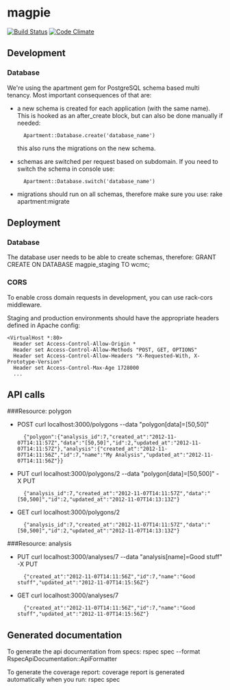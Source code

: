 # magpie 
[![Build Status](https://secure.travis-ci.org/unepwcmc/magpie.png)](https://travis-ci.org/unepwcmc/magpie)
[![Code Climate](https://codeclimate.com/badge.png)](https://codeclimate.com/github/unepwcmc/magpie)

## Development

### Database

We're using the apartment gem for PostgreSQL schema based multi tenancy. Most important consequences of that are:
* a new schema is created for each application (with the same name). This is hooked as an after_create block, but can also be done manually if needed:

        Apartment::Database.create('database_name')
  this also runs the migrations on the new schema.
* schemas are switched per request based on subdomain. If you need to switch the schema in console use:

        Apartment::Database.switch('database_name')
* migrations should run on all schemas, therefore make sure you use:
        rake apartment:migrate

## Deployment

### Database

The database user needs to be able to create schemas, therefore:
    GRANT CREATE ON DATABASE magpie_staging TO wcmc;


### CORS

To enable cross domain requests in development, you can use rack-cors middleware.

Staging and production environments should have the appropriate headers defined in Apache config:

    <VirtualHost *:80>
      Header set Access-Control-Allow-Origin *
      Header set Access-Control-Allow-Methods "POST, GET, OPTIONS"
      Header set Access-Control-Allow-Headers "X-Requested-With, X-Prototype-Version"
      Header set Access-Control-Max-Age 1728000
      ...

## API calls

###Resource: polygon

* POST
        curl localhost:3000/polygons --data "polygon[data]=[50,50]"

        {"polygon":{"analysis_id":7,"created_at":"2012-11-07T14:11:57Z","data":"[50,50]","id":2,"updated_at":"2012-11-07T14:11:57Z"},"analysis":{"created_at":"2012-11-07T14:11:56Z","id":7,"name":"My Analysis","updated_at":"2012-11-07T14:11:56Z"}}

* PUT
        curl localhost:3000/polygons/2 --data "polygon[data]=[50,500]" -X PUT

        {"analysis_id":7,"created_at":"2012-11-07T14:11:57Z","data":"[50,500]","id":2,"updated_at":"2012-11-07T14:13:13Z"}

* GET
        curl localhost:3000/polygons/2

        {"analysis_id":7,"created_at":"2012-11-07T14:11:57Z","data":"[50,500]","id":2,"updated_at":"2012-11-07T14:13:13Z"}

###Resource: analysis

* PUT
        curl localhost:3000/analyses/7 --data "analysis[name]=Good stuff" -X PUT

        {"created_at":"2012-11-07T14:11:56Z","id":7,"name":"Good stuff","updated_at":"2012-11-07T14:15:56Z"}

* GET
        curl localhost:3000/analyses/7

        {"created_at":"2012-11-07T14:11:56Z","id":7,"name":"Good stuff","updated_at":"2012-11-07T14:15:56Z"}

## Generated documentation
To generate the api documentation from specs:
  rspec spec --format RspecApiDocumentation::ApiFormatter

To generate the coverage report: coverage report is generated automatically when you run:
  rspec spec
  